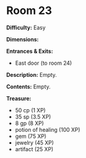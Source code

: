 # Room 23

**Difficulty:** Easy

**Dimensions:** 

**Entrances & Exits:**
- East door (to room 24)

**Description:**
Empty.

**Contents:**
Empty.

**Treasure:**
- 50 cp (1 XP)
- 35 sp (3.5 XP)
- 8 gp (8 XP)
- potion of healing (100 XP)
- gem (75 XP)
- jewelry (45 XP)
- artifact (25 XP)
